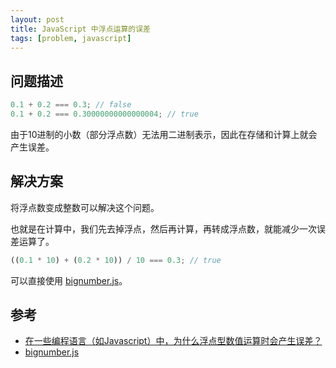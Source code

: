 ```yaml
---
layout: post
title: JavaScript 中浮点运算的误差
tags: [problem, javascript]
---
```


## 问题描述

```js
0.1 + 0.2 === 0.3; // false
0.1 + 0.2 === 0.30000000000000004; // true
```

由于10进制的小数（部分浮点数）无法用二进制表示，因此在存储和计算上就会产生误差。

## 解决方案

将浮点数变成整数可以解决这个问题。

也就是在计算中，我们先去掉浮点，然后再计算，再转成浮点数，就能减少一次误差运算了。

```js
((0.1 * 10) + (0.2 * 10)) / 10 === 0.3; // true
```

可以直接使用 [bignumber.js](http://mikemcl.github.io/bignumber.js/)。

## 参考

- [在一些编程语言（如Javascript）中，为什么浮点型数值运算时会产生误差？](https://www.zhihu.com/question/20679634)
- [bignumber.js](http://mikemcl.github.io/bignumber.js/)
